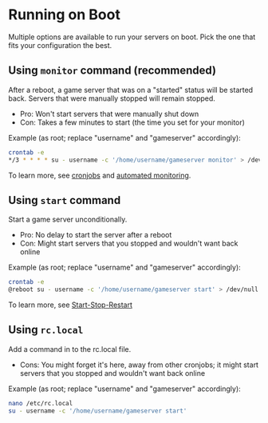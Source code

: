 # Running on Boot

Multiple options are available to run your servers on boot. Pick the one that fits your configuration the best.

## Using `monitor` command (recommended)

After a reboot, a game server that was on a "started" status will be started back. Servers that were manually stopped will remain stopped.
- Pro: Won't start servers that were manually shut down
- Con: Takes a few minutes to start (the time you set for your monitor)

Example (as root; replace "username" and "gameserver" accordingly):
````bash
crontab -e
*/3 * * * * su - username -c '/home/username/gameserver monitor' > /dev/null 2>&1
````

To learn more, see [cronjobs](https://github.com/GameServerManagers/LinuxGSM/wiki/Cronjobs) and [automated monitoring](https://github.com/dgibbs64/linuxgsm/wiki/Monitor#automated-monitoring).

## Using `start` command

Start a game server unconditionally.
- Pro: No delay to start the server after a reboot
- Con: Might start servers that you stopped and wouldn't want back online

Example (as root; replace "username" and "gameserver" accordingly):
````bash
crontab -e
@reboot su - username -c '/home/username/gameserver start' > /dev/null 2>&1
````

To learn more, see [Start-Stop-Restart](https://github.com/GameServerManagers/LinuxGSM/wiki/Start-Stop-Restart)

## Using `rc.local`

Add a command in to the rc.local file. 

- Cons: You might forget it's here, away from other cronjobs; it might start servers that you stopped and wouldn't want back online

Example (as root; replace "username" and "gameserver" accordingly):
````bash
nano /etc/rc.local
su - username -c '/home/username/gameserver start'
````